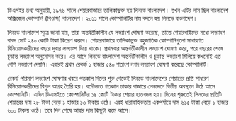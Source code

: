 ডিএসইর তথ্য অনুযায়ী, ১৯৭৬ সালে শেয়ারবাজারে তালিকাভুক্ত হয় লিনডে বাংলাদেশ। তখন এটির নাম ছিল বাংলাদেশ অক্সিজেন কোম্পানি (বিওসি) বাংলাদেশ। ২০১১ সালে কোম্পানিটির নাম বদলে হয় লিনডে বাংলাদেশ।

লিনডে বাংলাদেশ সূত্রে জানা যায়, তারা অন্তর্বর্তীকালীন যে লভ্যাংশ ঘোষণা করেছে, তাতে শেয়ারধারীদের মধ্যে লভ্যাংশ বাবদ মোট ২৪০ কোটি টাকা বিতরণ করবে। শেয়ারবাজারে তালিকাভুক্ত বহুজাতিক কোম্পানিগুলো সাধারণত বিনিয়োগকারীদের বছরে দুবার লভ্যাংশ দিয়ে থাকে। প্রথমবার অন্তর্বর্তীকালীন লভ্যাংশ ঘোষণা করে, পরে বছরের শেষে চূড়ান্ত লভ্যাংশ অনুমোদন করে। এর আগে লিনডে বাংলাদেশ অন্তর্বর্তীকালীন ও চূড়ান্ত লভ্যাংশ মিলিয়ে কখনোই এত বেশি লভ্যাংশ দেয়নি। এবারই প্রথম রেকর্ড ১ হাজার ৫৪০ শতাংশ নগদ লভ্যাংশ ঘোষণা করেছে কোম্পানিটি।

রেকর্ড পরিমাণ লভ্যাংশ ঘোষণার খবরে গতকাল দিনের শুরু থেকেই লিনডে বাংলাদেশের শেয়ারের প্রতি সাধারণ বিনিয়োগকারীদের বিপুল আগ্রহ তৈরি হয়। বদৌলতে গতকাল ঢাকার বাজারে লেনদেনে দ্বিতীয় অবস্থানে উঠে আসে কোম্পানিটি। এদিন ডিএসইতে কোম্পানিটির ১৪ কোটি টাকার শেয়ার হাতবদল হয়। দিনের শুরুতেই লিনডের প্রতিটি শেয়ারের দাম ২৮ টাকা বেড়ে ১ হাজার ১৩ টাকায় ওঠে। এরই ধারাবাহিকতায় একপর্যায়ে দাম ৬১৫ টাকা বেড়ে ১ হাজার ৬০০ টাকায় ওঠে। তবে দিন শেষে আবার দাম কিছুটা কমে আসে।
